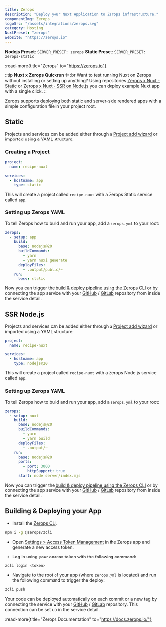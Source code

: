 ```yaml
---
title: Zerops
description: "Deploy your Nuxt Application to Zerops infrastructure."
componentImg: Zerops
logoSrc: "/assets/integrations/zerops.svg"
category: Hosting
NuxtPreset: "zerops"
website: "https://zerops.io"
---
```


**Nodejs Preset**: `SERVER_PRESET: zerops`
**Static Preset**: `SERVER_PRESET: zerops-static`

:read-more{title="Zerops" to="https://zerops.io"}

::tip
**Nuxt x Zerops Quickrun ✨**
:br
 Want to test running Nuxt on Zerops without installing or setting up anything? Using repositories [Zerops x Nuxt - Static](https://github.com/zeropsio/recipe-nuxt-static) or [Zerops x Nuxt - SSR on Node.js](https://github.com/zeropsio/recipe-nuxt-nodejs) you can deploy example Nuxt app with a single click.
::


Zerops supports deploying both static and server-side rendered apps with a simple configuration file in your project root.                     

## Static 

Projects and services can be added either through a [Project add wizard](https://app.zerops.io/dashboard/project-add) or imported using a YAML structure:

### Creating a Project

```yml [zerops-project-import.yml]
project:
  name: recipe-nuxt

services:
  - hostname: app
    type: static
```
This will create a project called `recipe-nuxt` with a Zerops Static service called `app`.

### Setting up Zerops YAML

To tell Zerops how to build and run your app, add a `zerops.yml` to your root:

```yml [zerops.yml]
zerops:
  - setup: app
    build:
      base: nodejs@20
      buildCommands:
        - yarn
        - yarn nuxi generate
      deployFiles:
        - .output/public/~
    run:
      base: static
```

Now you can trigger the [build & deploy pipeline using the Zerops CLI](#building-deploying-your-app) or by connecting the app service with your [GitHub](https://docs.zerops.io/references/github-integration/) / [GitLab](https://docs.zerops.io/references/gitlab-integration) repository from inside the service detail.

## SSR Node.js

Projects and services can be added either through a [Project add wizard](https://app.zerops.io/dashboard/project-add) or imported using a YAML structure:

```yml [zerops-project-import.yml]
project:
  name: recipe-nuxt

services:
  - hostname: app
    type: nodejs@20
```

This will create a project called `recipe-nuxt` with a Zerops Node.js service called `app`.

### Setting up Zerops YAML

To tell Zerops how to build and run your app, add a `zerops.yml` to your root:

```yml [zerops.yml]
zerops:
  - setup: nuxt
    build:
      base: nodejs@20
      buildCommands:
        - yarn
        - yarn build
      deployFiles:
        - .output/~
    run:
      base: nodejs@20
      ports:
        - port: 3000
          httpSupport: true
      start: node server/index.mjs
```

Now you can trigger the [build & deploy pipeline using the Zerops CLI](#building-deploying-your-app) or by connecting the app service with your [GitHub](https://docs.zerops.io/references/github-integration/) / [GitLab](https://docs.zerops.io/references/gitlab-integration) repository from inside the service detail.


## Building & Deploying your App

- Install the [Zerops CLI](https://github.com/zeropsio/zcli).
```sh
npm i -g @zerops/zcli
```

- Open [Settings > Access Token Management](https://app.zerops.io/settings/token-management) in the Zerops app and generate a new access token.

- Log in using your access token with the following command:

```sh
zcli login <token>
```

- Navigate to the root of your app (where `zerops.yml` is located) and run the following command to trigger the deploy:

```sh
zcli push
```

Your code can be deployed automatically on each commit or a new tag by connecting the service with your [GitHub](https://docs.zerops.io/references/gitlab-integration) / [GitLab](https://docs.zerops.io/references/gitlab-integration) repository. This connection can be set up in the service detail.


:read-more{title="Zerops Documentation" to="https://docs.zerops.io/"}
